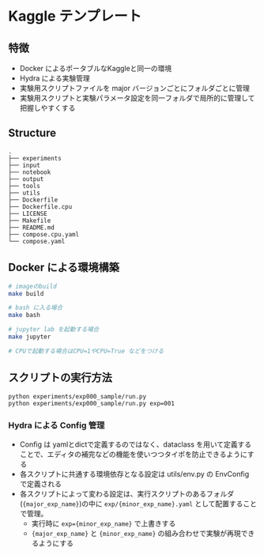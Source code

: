 # Kaggle テンプレート

## 特徴
- Docker によるポータブルなKaggleと同一の環境
- Hydra による実験管理
- 実験用スクリプトファイルを major バージョンごとにフォルダごとに管理
- 実験用スクリプトと実験パラメータ設定を同一フォルダで局所的に管理して把握しやすくする

## Structure
```text
.
├── experiments
├── input
├── notebook
├── output
├── tools
├── utils
├── Dockerfile
├── Dockerfile.cpu
├── LICENSE
├── Makefile
├── README.md
├── compose.cpu.yaml
└── compose.yaml

```

## Docker による環境構築

```sh
# imageのbuild
make build

# bash に入る場合
make bash

# jupyter lab を起動する場合
make jupyter

# CPUで起動する場合はCPU=1やCPU=True などをつける
```

## スクリプトの実行方法

```sh
python experiments/exp000_sample/run.py
python experiments/exp000_sample/run.py exp=001
```

### Hydra による Config 管理
- Config は yamlとdictで定義するのではなく、dataclass を用いて定義することで、エディタの補完などの機能を使いつつタイポを防止できるようにする
- 各スクリプトに共通する環境依存となる設定は utils/env.py の EnvConfig で定義される
- 各スクリプトによって変わる設定は、実行スクリプトのあるフォルダ(`{major_exp_name}`)の中に `exp/{minor_exp_name}.yaml` として配置することで管理。
    - 実行時に `exp={minor_exp_name}` で上書きする
    - `{major_exp_name}` と `{minor_exp_name}` の組み合わせで実験が再現できるようにする
